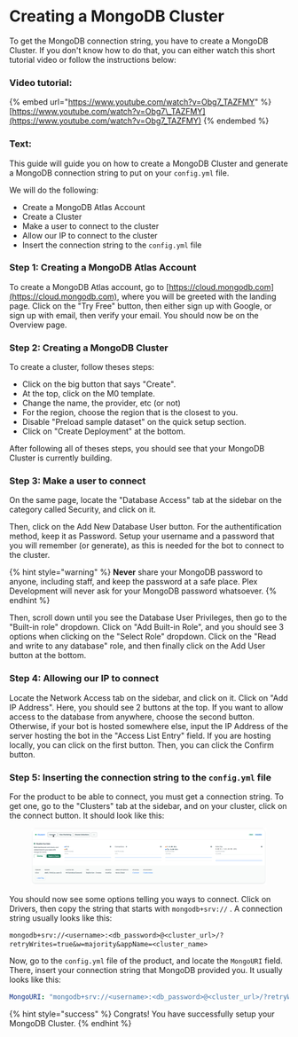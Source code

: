 # Creating a MongoDB Cluster

To get the MongoDB connection string, you have to create a MongoDB Cluster. If you don't know how to do that, you can either watch this short tutorial video or follow the instructions below:

### Video tutorial:

{% embed url="https://www.youtube.com/watch?v=Obg7_TAZFMY" %}
[https://www.youtube.com/watch?v=Obg7\_TAZFMY](https://www.youtube.com/watch?v=Obg7_TAZFMY)
{% endembed %}

### Text:

This guide will guide you on how to create a MongoDB Cluster and generate a MongoDB connection string to put on your `config.yml` file.

We will do the following:

* Create a MongoDB Atlas Account
* Create a Cluster
* Make a user to connect to the cluster
* Allow our IP to connect to the cluster
* Insert the connection string to the `config.yml` file

### Step 1: Creating a MongoDB Atlas Account

To create a MongoDB Atlas account, go to [https://cloud.mongodb.com](https://cloud.mongodb.com), where you will be greeted with the landing page. Click on the "Try Free" button, then either sign up with Google, or sign up with email, then verify your email. You should now be on the Overview page.

### Step 2: Creating a MongoDB Cluster

To create a cluster, follow theses steps:

* Click on the big button that says "Create".
* At the top, click on the M0 template.
* Change the name, the provider, etc (or not)
* For the region, choose the region that is the closest to you.
* Disable "Preload sample dataset" on the quick setup section.
* Click on "Create Deployment" at the bottom.

After following all of theses steps, you should see that your MongoDB Cluster is currently building.

### Step 3: Make a user to connect

On the same page, locate the "Database Access" tab at the sidebar on the category called Security, and click on it.&#x20;

Then, click on the Add New Database User button. For the authentification method, keep it as Password. Setup your username and a password that you will remember (or generate), as this is needed for the bot to connect to the cluster.

{% hint style="warning" %}
**Never** share your MongoDB password to anyone, including staff, and keep the password at a safe place. Plex Development will never ask for your MongoDB password whatsoever.
{% endhint %}

Then, scroll down until you see the Database User Privileges, then go to the "Built-in role" dropdown. Click on "Add Built-in Role", and you should see 3 options when clicking on the "Select Role" dropdown. Click on the "Read and write to any database" role, and then finally click on the Add User button at the bottom.

### Step 4: Allowing our IP to connect

Locate the Network Access tab on the sidebar, and click on it. Click on "Add IP Address". Here, you should see 2 buttons at the top. If you want to allow access to the database from anywhere, choose the second button. Otherwise, if your bot is hosted somewhere else, input the IP Address of the server hosting the bot in the "Access List Entry" field. If you are hosting locally, you can click on the first button. Then, you can click the Confirm button.

### Step 5: Inserting the connection string to the `config.yml` file

For the product to be able to connect, you must get a connection string. To get one, go to the "Clusters" tab at the sidebar, and on your cluster, click on the connect button. It should look like this:

<figure><img src="../.gitbook/assets/firefox_jWrUZDQdy6.png" alt=""><figcaption></figcaption></figure>

You should now see some options telling you ways to connect. Click on Drivers, then copy the string that starts with `mongodb+srv://` . A connection string usually looks like this:

```
mongodb+srv://<username>:<db_password>@<cluster_url>/?retryWrites=true&w=majority&appName=<cluster_name>
```

Now, go to the `config.yml` file of the product, and locate the `MongoURI` field. There, insert your connection string that MongoDB provided you. It usually looks like this:

```yaml
MongoURI: "mongodb+srv://<username>:<db_password>@<cluster_url>/?retryWrites=true&w=majority&appName=<cluster_name>"
```

{% hint style="success" %}
Congrats! You have successfully setup your MongoDB Cluster.
{% endhint %}
